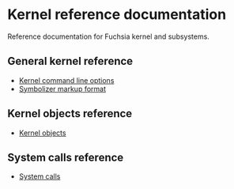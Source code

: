 # Kernel reference documentation

Reference documentation for Fuchsia kernel and subsystems.

## General kernel reference

* [Kernel command line options](kernel_cmdline.md)
* [Symbolizer markup format](symbolizer_markup.md)

## Kernel objects reference

* [Kernel objects](../kernel_objects/objects.md)

## System calls reference

* [System calls](../syscalls/README.md)

